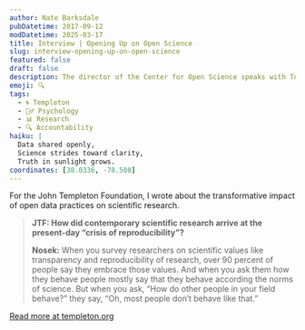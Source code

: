 ```yaml
---
author: Nate Barksdale
pubDatetime: 2017-09-12
modDatetime: 2025-03-17
title: Interview | Opening Up on Open Science
slug: interview-opening-up-on-open-science
featured: false
draft: false
description: The director of the Center for Open Science speaks with Templeton.org about the “reproducibility crisis” and his organization’s plans to help scientific research stay true to its values.
emoji: 🔍
tags:
  - 🌀 Templeton
  - 🧘‍♂️ Psychology
  - 📊 Research
  - 🔍 Accountability
haiku: |
  Data shared openly,  
  Science strides toward clarity,  
  Truth in sunlight grows.
coordinates: [38.0336, -78.508]
---
```


For the John Templeton Foundation, I wrote about the transformative impact of open data practices on scientific research.

> **JTF: How did contemporary scientific research arrive at the present-day “crisis of reproducibility”?**
>
> **Nosek:** When you survey researchers on scientific values like transparency and reproducibility of research, over 90 percent of people say they embrace those values. And when you ask them how they behave people mostly say that they behave according the norms of science. But when you ask, “How do other people in your field behave?” they say, “Oh, most people don’t behave like that.”

[Read more at templeton.org](https://www.templeton.org/news/opening-open-science)
